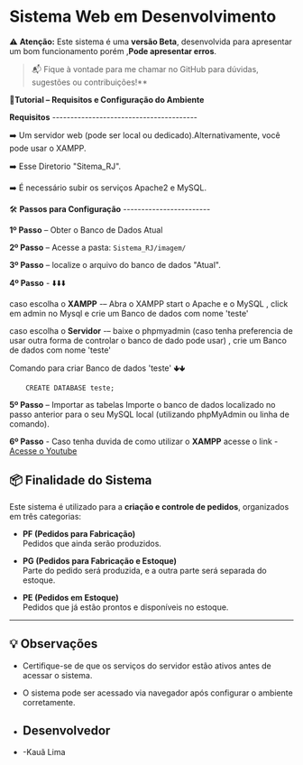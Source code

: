 # Sistema Web em Desenvolvimento

⚠️ **Atenção:** Este sistema é uma **versão Beta**, desenvolvida para apresentar um bom funcionamento porém ,**Pode apresentar erros**.  
> 📬 Fique à vontade para me chamar no GitHub para dúvidas, sugestões ou contribuições!**

📖**Tutorial – Requisitos e Configuração do Ambiente**
 
 **Requisitos** ----------------------------------------
 
  ➡️ Um servidor web (pode ser local ou dedicado).Alternativamente, você pode usar o XAMPP.
  
  ➡️ Esse Diretorio "Sitema_RJ".
  
  ➡️ É necessário subir os serviços Apache2 e MySQL.

🛠️ **Passos para Configuração** ------------------------

  **1º Passo** – Obter o Banco de Dados Atual
  
  **2º Passo** – Acesse a pasta: `Sistema_RJ/imagem/`
  
  **3º Passo** – localize o arquivo do banco de dados "Atual".

  **4º Passo** - ⬇️⬇️⬇️

  caso escolha o **XAMPP** -– Abra o XAMPP start o Apache e o MySQL , click em admin no Mysql e crie um Banco de dados com nome 'teste'

  caso escolha o **Servidor** -–   baixe o phpmyadmin (caso tenha preferencia de usar outra forma de controlar o banco de dado pode usar) , crie um Banco de dados com nome 'teste'

  Comando para criar Banco de dados 'teste'  🢃🢃
        
        CREATE DATABASE teste;      
    
  **5º Passo** – Importar as tabelas
  Importe o banco de dados localizado no passo anterior para o seu MySQL local (utilizando phpMyAdmin ou linha de comando).

  **6º Passo** - Caso tenha duvida de como utilizar o **XAMPP** acesse o link - [Acesse o Youtube](https://youtu.be/i_ypCik4VX0?si=f6u8JcSR6tSgAN0m)


## 📦 Finalidade do Sistema

 Este sistema é utilizado para a **criação e controle de pedidos**, organizados em três categorias:
 
 - **PF (Pedidos para Fabricação)**  
   Pedidos que ainda serão produzidos.
 
 - **PG (Pedidos para Fabricação e Estoque)**  
   Parte do pedido será produzida, e a outra parte será separada do estoque.
 
 - **PE (Pedidos em Estoque)**  
   Pedidos que já estão prontos e disponíveis no estoque.

 ---

## 💡 Observações

- Certifique-se de que os serviços do servidor estão ativos antes de acessar o sistema.
- O sistema pode ser acessado via navegador após configurar o ambiente corretamente.

- ## Desenvolvedor
- -Kauã Lima 
